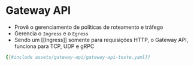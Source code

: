 # Gateway API

- Provê o gerenciamento de políticas de roteamento e tráfego
- Gerencia o `Ingress` e o `Egress`
- Sendo um [[Ingress]] somente para requisições HTTP, o Gateway API, funciona para TCP, UDP e gRPC

```yaml
{{#include assets/gateway-api/gateway-api-teste.yaml}}
```

